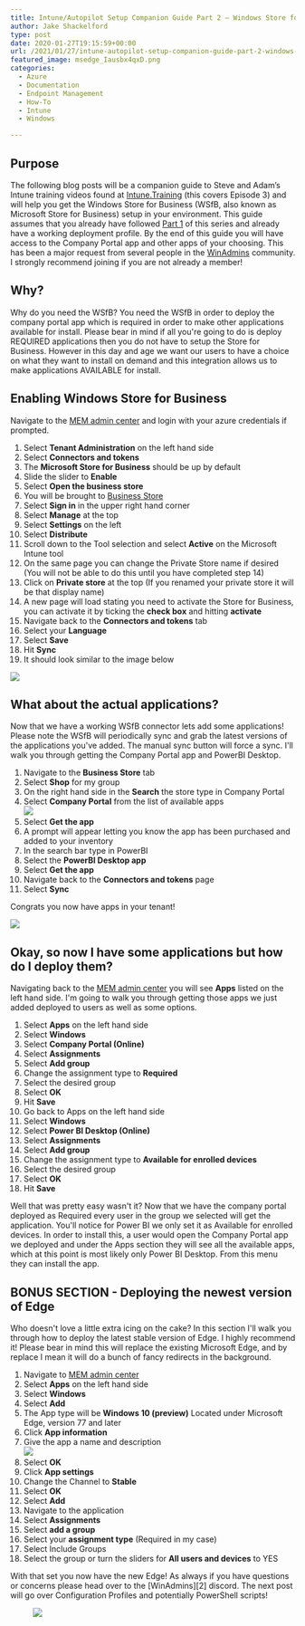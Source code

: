 ```yaml
---
title: Intune/Autopilot Setup Companion Guide Part 2 – Windows Store for Business
author: Jake Shackelford
type: post
date: 2020-01-27T19:15:59+00:00
url: /2021/01/27/intune-autopilot-setup-companion-guide-part-2-windows-store-for-business/
featured_image: msedge_Iausbx4qxD.png
categories:
  - Azure
  - Documentation
  - Endpoint Management
  - How-To
  - Intune
  - Windows

---
```

## Purpose

The following blog posts will be a companion guide to Steve and Adam’s Intune training videos found at [Intune.Training](https://intune.training/) (this covers Episode 3) and will help you get the Windows Store for Business (WSfB, also known as Microsoft Store for Business) setup in your environment. This guide assumes that you already have followed [Part 1](https://sysmansquad.com/2019/12/18/intune-autopilot-setup-companion-guide-part-1/) of this series and already have a working deployment profile. By the end of this guide you will have access to the Company Portal app and other apps of your choosing. This has been a major request from several people in the [WinAdmins](https://aka.ms/winadmins) community. I strongly recommend joining if you are not already a member! 

## Why?

Why do you need the WSfB? You need the WSfB in order to deploy the company portal app which is required in order to make other applications available for install. Please bear in mind if all you're going to do is deploy REQUIRED applications then you do not have to setup the Store for Business. However in this day and age we want our users to have a choice on what they want to install on demand and this integration allows us to make applications AVAILABLE for install.

## Enabling Windows Store for Business

Navigate to the&nbsp;[MEM admin center](https://devicemanagement.microsoft.com/) and login with your azure credentials if prompted.

  1. Select **Tenant Administration** on the left hand side
  2. Select **Connectors and tokens**
  3. The **Microsoft Store for Business** should be up by default
  4. Slide the slider to **Enable**
  5. Select **Open the business store**
  6. You will be brought to [Business Store](https://businessstore.microsoft.com/)
  7. Select **Sign in** in the upper right hand corner
  8. Select **Manage** at the top
  9. Select **Settings** on the left
 10. Select **Distribute**
 11. Scroll down to the Tool selection and select **Active** on the Microsoft Intune tool
 12. On the same page you can change the Private Store name if desired (You will not be able to do this until you have completed step 14)
 13. Click on **Private store** at the top (If you renamed your private store it will be that display name)
 14. A new page will load stating you need to activate the Store for Business, you can activate it by ticking the **check box** and hitting **activate**
 15. Navigate back to the **Connectors and tokens** tab
 16. Select your **Language**
 17. Select **Save**
 18. Hit **Sync**
 19. It should look similar to the image below<figure class="wp-block-image size-large">

![](msedge_ZZvRDfDAxr.png) </figure> 

## What about the actual applications?

Now that we have a working WSfB connector lets add some applications! Please note the WSfB will periodically sync and grab the latest versions of the applications you've added. The manual sync button will force a sync. I'll walk you through getting the Company Portal app and PowerBI Desktop.

  1. Navigate to the **Business Store** tab
  2. Select **Shop** for my group
  3. On the right hand side in the **Search** the store type in Company Portal
  4. Select **Company Portal** from the list of available apps  
![](msedge_hD8ykaEhDr.png) 
  5. Select **Get the app**
  6. A prompt will appear letting you know the app has been purchased and added to your inventory
  7. In the search bar type in PowerBI
  8. Select the **PowerBI Desktop app**
  9. Select **Get the app**
 10. Navigate back to the **Connectors and tokens** page
 11. Select **Sync**

Congrats you now have apps in your tenant!

![](giphy-2.gif) 

## Okay, so now I have some applications but how do I deploy them?

Navigating back to the [MEM admin center](https://devicemanagement.microsoft.com/) you will see **Apps** listed on the left hand side. I'm going to walk you through getting those apps we just added deployed to users as well as some options.

  1. Select **Apps** on the left hand side
  2. Select **Windows**
  3. Select **Company Portal (Online)**
  4. Select **Assignments**
  5. Select **Add group**
  6. Change the assignment type to **Required**
  7. Select the desired group
  8. Select **OK**
  9. Hit **Save**
 10. Go back to Apps on the left hand side
 11. Select **Windows**
 12. Select **Power BI Desktop (Online)**
 13. Select **Assignments**
 14. Select **Add group**
 15. Change the assignment type to **Available for enrolled devices**
 16. Select the desired group
 17. Select **OK**
 18. Hit **Save**

Well that was pretty easy wasn't it? Now that we have the company portal deployed as Required every user in the group we selected will get the application. You'll notice for Power BI we only set it as Available for enrolled devices. In order to install this, a user would open the Company Portal app we deployed and under the Apps section they will see all the available apps, which at this point is most likely only Power BI Desktop. From this menu they can install the app.

## BONUS SECTION - Deploying the newest version of Edge

Who doesn't love a little extra icing on the cake? In this section I'll walk you through how to deploy the latest stable version of Edge. I highly recommend it! Please bear in mind this will replace the existing Microsoft Edge, and by replace I mean it will do a bunch of fancy redirects in the background. 

  1. Navigate to [MEM admin center](https://devicemanagement.microsoft.com/)
  2. Select **Apps** on the left hand side
  3. Select **Windows**
  4. Select **Add**
  5. The App type will be **Windows 10 (preview)** Located under Microsoft Edge, version 77 and later
  6. Click **App information**
  7. Give the app a name and description  
![](msedge_uWOZP5GHSx.png) 
  8. Select **OK**
  9. Click **App settings**
 10. Change the Channel to **Stable**
 11. Select **OK**
 12. Select **Add**
 13. Navigate to the application
 14. Select **Assignments**
 15. Select **add a group**
 16. Select your **assignment type** (Required in my case)
 17. Select Include Groups
 18. Select the group or turn the sliders for **All users and devices** to YES

With that set you now have the new Edge! As always if you have questions or concerns please head over to the [WinAdmins][2] discord. The next post will go over Configuration Profiles and potentially PowerShell scripts!<figure class="wp-block-image size-large">

![](giphy-1-1.gif) </figure>

